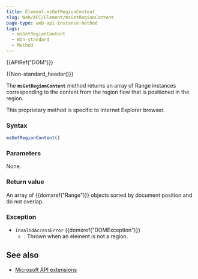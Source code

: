 ```yaml
---
title: Element.msGetRegionContent
slug: Web/API/Element/msGetRegionContent
page-type: web-api-instance-method
tags:
  - msGetRegionContent
  - Non-standard
  - Method
---
```


{{APIRef("DOM")}}

{{Non-standard_header()}}

The **`msGetRegionContent`** method returns an array of Range instances corresponding to the content from the region flow that is positioned in the region.

This proprietary method is specific to Internet Explorer browser.

### Syntax

```js
msGetRegionContent()
```

### Parameters

None.

### Return value

An array of {{domxref("Range")}} objects sorted by document position and do not overlap.

### Exception

- `InvalidAccessError` {{domxref("DOMException")}}
  - : Thrown when an element is not a region.

## See also

- [Microsoft API extensions](/en-US/docs/Web/API/Microsoft_Extensions)
